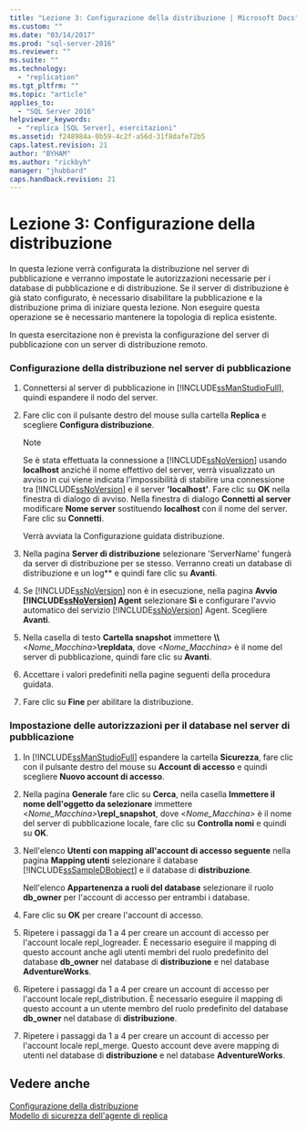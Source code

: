 ```yaml
---
title: "Lezione 3: Configurazione della distribuzione | Microsoft Docs"
ms.custom: ""
ms.date: "03/14/2017"
ms.prod: "sql-server-2016"
ms.reviewer: ""
ms.suite: ""
ms.technology: 
  - "replication"
ms.tgt_pltfrm: ""
ms.topic: "article"
applies_to: 
  - "SQL Server 2016"
helpviewer_keywords: 
  - "replica [SQL Server], esercitazioni"
ms.assetid: f248984a-0b59-4c2f-a56d-31f8dafe72b5
caps.latest.revision: 21
author: "BYHAM"
ms.author: "rickbyh"
manager: "jhubbard"
caps.handback.revision: 21
---
```

# Lezione 3: Configurazione della distribuzione
In questa lezione verrà configurata la distribuzione nel server di pubblicazione e verranno impostate le autorizzazioni necessarie per i database di pubblicazione e di distribuzione. Se il server di distribuzione è già stato configurato, è necessario disabilitare la pubblicazione e la distribuzione prima di iniziare questa lezione. Non eseguire questa operazione se è necessario mantenere la topologia di replica esistente.  
  
In questa esercitazione non è prevista la configurazione del server di pubblicazione con un server di distribuzione remoto.  
  
### Configurazione della distribuzione nel server di pubblicazione  
  
1.  Connettersi al server di pubblicazione in [!INCLUDE[ssManStudioFull](../../includes/ssmanstudiofull-md.md)], quindi espandere il nodo del server.  
  
2.  Fare clic con il pulsante destro del mouse sulla cartella **Replica** e scegliere **Configura distribuzione**.  
  
    > [!NOTE]  
    > Se è stata effettuata la connessione a [!INCLUDE[ssNoVersion](../../includes/ssnoversion-md.md)] usando **localhost** anziché il nome effettivo del server, verrà visualizzato un avviso in cui viene indicata l'impossibilità di stabilire una connessione tra [!INCLUDE[ssNoVersion](../../includes/ssnoversion-md.md)] e il server **'localhost'**. Fare clic su **OK** nella finestra di dialogo di avviso. Nella finestra di dialogo **Connetti al server** modificare **Nome server** sostituendo **localhost** con il nome del server. Fare clic su **Connetti**.  
  
    Verrà avviata la Configurazione guidata distribuzione.  
  
3.  Nella pagina **Server di distribuzione** selezionare 'ServerName' fungerà da server di distribuzione per se stesso. Verranno creati un database di distribuzione e un log** e quindi fare clic su **Avanti**.  
  
4.  Se [!INCLUDE[ssNoVersion](../../includes/ssnoversion-md.md)] non è in esecuzione, nella pagina **Avvio [!INCLUDE[ssNoVersion](../../includes/ssnoversion-md.md)] Agent** selezionare **Sì** e configurare l'avvio automatico del servizio [!INCLUDE[ssNoVersion](../../includes/ssnoversion-md.md)] Agent. Scegliere **Avanti**.  
  
5.  Nella casella di testo **Cartella snapshot** immettere **\\\\**\<*Nome_Macchina>***\repldata**, dove \<*Nome_Macchina>* è il nome del server di pubblicazione, quindi fare clic su **Avanti**.  
  
6.  Accettare i valori predefiniti nella pagine seguenti della procedura guidata.  
  
7.  Fare clic su **Fine** per abilitare la distribuzione.  
  
### Impostazione delle autorizzazioni per il database nel server di pubblicazione  
  
1.  In [!INCLUDE[ssManStudioFull](../../includes/ssmanstudiofull-md.md)] espandere la cartella **Sicurezza**, fare clic con il pulsante destro del mouse su **Account di accesso** e quindi scegliere **Nuovo account di accesso**.  
  
2.  Nella pagina **Generale** fare clic su **Cerca**, nella casella **Immettere il nome dell'oggetto da selezionare** immettere \<*Nome_Macchina>***\repl_snapshot**, dove \<*Nome_Macchina>* è il nome del server di pubblicazione locale, fare clic su **Controlla nomi** e quindi su **OK**.  
  
3.  Nell'elenco **Utenti con mapping all'account di accesso seguente** nella pagina **Mapping utenti** selezionare il database [!INCLUDE[ssSampleDBobject](../../includes/sssampledbobject-md.md)] e il database di **distribuzione**.  
  
    Nell'elenco **Appartenenza a ruoli del database** selezionare il ruolo **db_owner** per l'account di accesso per entrambi i database.  
  
4.  Fare clic su **OK** per creare l'account di accesso.  
  
5.  Ripetere i passaggi da 1 a 4 per creare un account di accesso per l'account locale repl_logreader. È necessario eseguire il mapping di questo account anche agli utenti membri del ruolo predefinito del database **db_owner** nel database di **distribuzione** e nel database **AdventureWorks**.  
  
6.  Ripetere i passaggi da 1 a 4 per creare un account di accesso per l'account locale repl_distribution. È necessario eseguire il mapping di questo account a un utente membro del ruolo predefinito del database **db_owner** nel database di **distribuzione**.  
  
7.  Ripetere i passaggi da 1 a 4 per creare un account di accesso per l'account locale repl_merge. Questo account deve avere mapping di utenti nel database di **distribuzione** e nel database **AdventureWorks**.  
  
## Vedere anche  
[Configurazione della distribuzione](../../relational-databases/replication/configure-distribution.md)  
[Modello di sicurezza dell'agente di replica](../../relational-databases/replication/security/replication-agent-security-model.md)  
  
  
  
